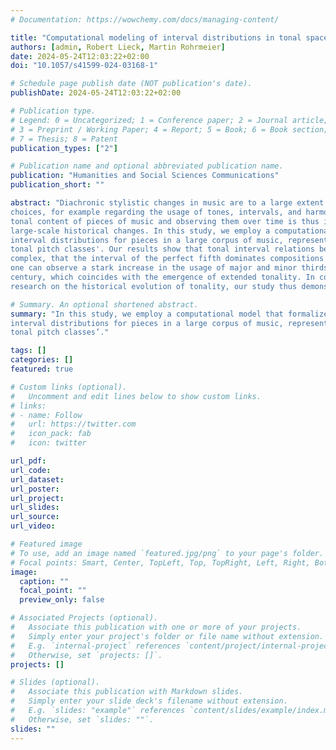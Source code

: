 ```yaml
---
# Documentation: https://wowchemy.com/docs/managing-content/

title: "Computational modeling of interval distributions in tonal space reveals paradigmatic stylistic changes in Western music history"
authors: [admin, Robert Lieck, Martin Rohrmeier]
date: 2024-05-24T12:03:22+02:00
doi: "10.1057/s41599-024-03168-1"

# Schedule page publish date (NOT publication's date).
publishDate: 2024-05-24T12:03:22+02:00

# Publication type.
# Legend: 0 = Uncategorized; 1 = Conference paper; 2 = Journal article;
# 3 = Preprint / Working Paper; 4 = Report; 5 = Book; 6 = Book section;
# 7 = Thesis; 8 = Patent
publication_types: ["2"]

# Publication name and optional abbreviated publication name.
publication: "Humanities and Social Sciences Communications"
publication_short: ""

abstract: "Diachronic stylistic changes in music are to a large extent affected by composers’ different
choices, for example regarding the usage of tones, intervals, and harmonies. Analyzing the
tonal content of pieces of music and observing them over time is thus informative about
large-scale historical changes. In this study, we employ a computational model that formalizes music-theoretic conceptualizations of tonal space, and use it to infer the most likely
interval distributions for pieces in a large corpus of music, represented as so-called 'bags of
tonal pitch classes'. Our results show that tonal interval relations become increasingly
complex, that the interval of the perfect fifth dominates compositions for centuries, and that
one can observe a stark increase in the usage of major and minor thirds during the 19th
century, which coincides with the emergence of extended tonality. In complementing prior
research on the historical evolution of tonality, our study thus demonstrates how examplebased music theory can be informed by quantitative analyses of large corpora and computational models."

# Summary. An optional shortened abstract.
summary: "In this study, we employ a computational model that formalizes music-theoretic conceptualizations of tonal space, and use it to infer the most likely
interval distributions for pieces in a large corpus of music, represented as so-called ‘bags of
tonal pitch classes’."

tags: []
categories: []
featured: true 

# Custom links (optional).
#   Uncomment and edit lines below to show custom links.
# links:
# - name: Follow
#   url: https://twitter.com
#   icon_pack: fab
#   icon: twitter

url_pdf:
url_code:
url_dataset:
url_poster:
url_project:
url_slides:
url_source:
url_video:

# Featured image
# To use, add an image named `featured.jpg/png` to your page's folder. 
# Focal points: Smart, Center, TopLeft, Top, TopRight, Left, Right, BottomLeft, Bottom, BottomRight.
image:
  caption: ""
  focal_point: ""
  preview_only: false

# Associated Projects (optional).
#   Associate this publication with one or more of your projects.
#   Simply enter your project's folder or file name without extension.
#   E.g. `internal-project` references `content/project/internal-project/index.md`.
#   Otherwise, set `projects: []`.
projects: []

# Slides (optional).
#   Associate this publication with Markdown slides.
#   Simply enter your slide deck's filename without extension.
#   E.g. `slides: "example"` references `content/slides/example/index.md`.
#   Otherwise, set `slides: ""`.
slides: ""
---
```

